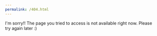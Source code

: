 ```yaml
---
permalink: /404.html
---
```

I'm sorry!! The page you tried to access is not available right now. Please try again later :)
